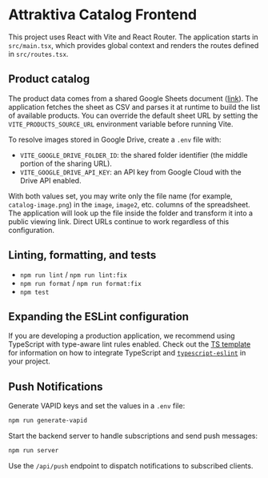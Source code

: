 # Attraktiva Catalog Frontend

This project uses React with Vite and React Router. The application starts in `src/main.tsx`, which provides global context and renders the routes defined in `src/routes.tsx`.

## Product catalog

The product data comes from a shared Google Sheets document
([link](https://docs.google.com/spreadsheets/d/1V_cRwCFGDK6DRwI7xVYlf6raYq3iQzB7cZcgQRIRIo4/edit?usp=sharing)). The application
fetches the sheet as CSV and parses it at runtime to build the list of available products. You can override the default sheet URL
by setting the `VITE_PRODUCTS_SOURCE_URL` environment variable before running Vite.

To resolve images stored in Google Drive, create a `.env` file with:

- `VITE_GOOGLE_DRIVE_FOLDER_ID`: the shared folder identifier (the middle portion of the sharing URL).
- `VITE_GOOGLE_DRIVE_API_KEY`: an API key from Google Cloud with the Drive API enabled.

With both values set, you may write only the file name (for example, `catalog-image.png`) in the `image`, `image2`, etc. columns
of the spreadsheet. The application will look up the file inside the folder and transform it into a public viewing link. Direct
URLs continue to work regardless of this configuration.

## Linting, formatting, and tests

- `npm run lint` / `npm run lint:fix`
- `npm run format` / `npm run format:fix`
- `npm test`

## Expanding the ESLint configuration

If you are developing a production application, we recommend using TypeScript with type-aware lint rules enabled. Check out the [TS template](https://github.com/vitejs/vite/tree/main/packages/create-vite/template-react-ts) for information on how to integrate TypeScript and [`typescript-eslint`](https://typescript-eslint.io) in your project.

## Push Notifications

Generate VAPID keys and set the values in a `.env` file:

```bash
npm run generate-vapid
```

Start the backend server to handle subscriptions and send push messages:

```bash
npm run server
```

Use the `/api/push` endpoint to dispatch notifications to subscribed clients.

